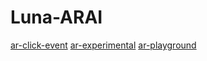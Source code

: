 # Luna-ARAI

[ar-click-event](/ar-click-event)
[ar-experimental](/ar-experimental)
[ar-playground](/ar-playground)